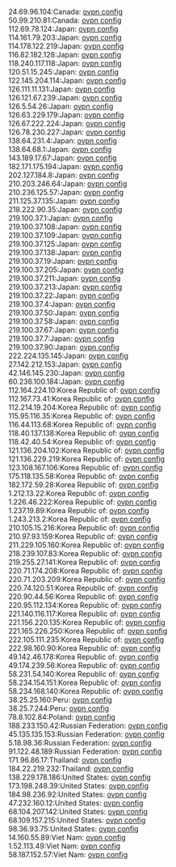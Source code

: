 24.69.96.104:Canada: [ovpn config](vpn/24_69_96_104.ovpn)  
50.99.210.81:Canada: [ovpn config](vpn/50_99_210_81.ovpn)  
112.69.78.124:Japan: [ovpn config](vpn/112_69_78_124.ovpn)  
114.161.79.203:Japan: [ovpn config](vpn/114_161_79_203.ovpn)  
114.178.122.219:Japan: [ovpn config](vpn/114_178_122_219.ovpn)  
116.82.182.128:Japan: [ovpn config](vpn/116_82_182_128.ovpn)  
118.240.117.118:Japan: [ovpn config](vpn/118_240_117_118.ovpn)  
120.51.15.245:Japan: [ovpn config](vpn/120_51_15_245.ovpn)  
122.145.204.114:Japan: [ovpn config](vpn/122_145_204_114.ovpn)  
126.111.11.131:Japan: [ovpn config](vpn/126_111_11_131.ovpn)  
126.121.67.239:Japan: [ovpn config](vpn/126_121_67_239.ovpn)  
126.5.54.26:Japan: [ovpn config](vpn/126_5_54_26.ovpn)  
126.63.229.179:Japan: [ovpn config](vpn/126_63_229_179.ovpn)  
126.67.222.224:Japan: [ovpn config](vpn/126_67_222_224.ovpn)  
126.78.230.227:Japan: [ovpn config](vpn/126_78_230_227.ovpn)  
138.64.231.4:Japan: [ovpn config](vpn/138_64_231_4.ovpn)  
138.64.68.1:Japan: [ovpn config](vpn/138_64_68_1.ovpn)  
143.189.17.67:Japan: [ovpn config](vpn/143_189_17_67.ovpn)  
182.171.175.194:Japan: [ovpn config](vpn/182_171_175_194.ovpn)  
202.127.184.8:Japan: [ovpn config](vpn/202_127_184_8.ovpn)  
210.203.246.64:Japan: [ovpn config](vpn/210_203_246_64.ovpn)  
210.236.125.57:Japan: [ovpn config](vpn/210_236_125_57.ovpn)  
211.125.37.135:Japan: [ovpn config](vpn/211_125_37_135.ovpn)  
218.222.90.35:Japan: [ovpn config](vpn/218_222_90_35.ovpn)  
219.100.37.1:Japan: [ovpn config](vpn/219_100_37_1.ovpn)  
219.100.37.108:Japan: [ovpn config](vpn/219_100_37_108.ovpn)  
219.100.37.109:Japan: [ovpn config](vpn/219_100_37_109.ovpn)  
219.100.37.125:Japan: [ovpn config](vpn/219_100_37_125.ovpn)  
219.100.37.138:Japan: [ovpn config](vpn/219_100_37_138.ovpn)  
219.100.37.19:Japan: [ovpn config](vpn/219_100_37_19.ovpn)  
219.100.37.205:Japan: [ovpn config](vpn/219_100_37_205.ovpn)  
219.100.37.211:Japan: [ovpn config](vpn/219_100_37_211.ovpn)  
219.100.37.213:Japan: [ovpn config](vpn/219_100_37_213.ovpn)  
219.100.37.22:Japan: [ovpn config](vpn/219_100_37_22.ovpn)  
219.100.37.4:Japan: [ovpn config](vpn/219_100_37_4.ovpn)  
219.100.37.50:Japan: [ovpn config](vpn/219_100_37_50.ovpn)  
219.100.37.58:Japan: [ovpn config](vpn/219_100_37_58.ovpn)  
219.100.37.67:Japan: [ovpn config](vpn/219_100_37_67.ovpn)  
219.100.37.7:Japan: [ovpn config](vpn/219_100_37_7.ovpn)  
219.100.37.90:Japan: [ovpn config](vpn/219_100_37_90.ovpn)  
222.224.135.145:Japan: [ovpn config](vpn/222_224_135_145.ovpn)  
27.142.212.153:Japan: [ovpn config](vpn/27_142_212_153.ovpn)  
42.146.145.230:Japan: [ovpn config](vpn/42_146_145_230.ovpn)  
60.236.100.184:Japan: [ovpn config](vpn/60_236_100_184.ovpn)  
112.164.224.10:Korea Republic of: [ovpn config](vpn/112_164_224_10.ovpn)  
112.167.73.41:Korea Republic of: [ovpn config](vpn/112_167_73_41.ovpn)  
112.214.19.204:Korea Republic of: [ovpn config](vpn/112_214_19_204.ovpn)  
115.95.116.35:Korea Republic of: [ovpn config](vpn/115_95_116_35.ovpn)  
116.44.113.68:Korea Republic of: [ovpn config](vpn/116_44_113_68.ovpn)  
118.40.137.138:Korea Republic of: [ovpn config](vpn/118_40_137_138.ovpn)  
118.42.40.54:Korea Republic of: [ovpn config](vpn/118_42_40_54.ovpn)  
121.136.204.102:Korea Republic of: [ovpn config](vpn/121_136_204_102.ovpn)  
121.136.229.219:Korea Republic of: [ovpn config](vpn/121_136_229_219.ovpn)  
123.108.167.106:Korea Republic of: [ovpn config](vpn/123_108_167_106.ovpn)  
175.118.135.58:Korea Republic of: [ovpn config](vpn/175_118_135_58.ovpn)  
182.172.59.28:Korea Republic of: [ovpn config](vpn/182_172_59_28.ovpn)  
1.212.13.22:Korea Republic of: [ovpn config](vpn/1_212_13_22.ovpn)  
1.226.46.222:Korea Republic of: [ovpn config](vpn/1_226_46_222.ovpn)  
1.237.19.89:Korea Republic of: [ovpn config](vpn/1_237_19_89.ovpn)  
1.243.213.2:Korea Republic of: [ovpn config](vpn/1_243_213_2.ovpn)  
210.105.15.216:Korea Republic of: [ovpn config](vpn/210_105_15_216.ovpn)  
210.97.93.159:Korea Republic of: [ovpn config](vpn/210_97_93_159.ovpn)  
211.229.105.160:Korea Republic of: [ovpn config](vpn/211_229_105_160.ovpn)  
218.239.107.83:Korea Republic of: [ovpn config](vpn/218_239_107_83.ovpn)  
219.255.27.141:Korea Republic of: [ovpn config](vpn/219_255_27_141.ovpn)  
220.71.174.208:Korea Republic of: [ovpn config](vpn/220_71_174_208.ovpn)  
220.71.203.209:Korea Republic of: [ovpn config](vpn/220_71_203_209.ovpn)  
220.74.120.51:Korea Republic of: [ovpn config](vpn/220_74_120_51.ovpn)  
220.90.44.56:Korea Republic of: [ovpn config](vpn/220_90_44_56.ovpn)  
220.95.112.134:Korea Republic of: [ovpn config](vpn/220_95_112_134.ovpn)  
221.140.116.117:Korea Republic of: [ovpn config](vpn/221_140_116_117.ovpn)  
221.156.220.135:Korea Republic of: [ovpn config](vpn/221_156_220_135.ovpn)  
221.165.226.250:Korea Republic of: [ovpn config](vpn/221_165_226_250.ovpn)  
222.105.111.235:Korea Republic of: [ovpn config](vpn/222_105_111_235.ovpn)  
222.98.160.90:Korea Republic of: [ovpn config](vpn/222_98_160_90.ovpn)  
49.142.46.178:Korea Republic of: [ovpn config](vpn/49_142_46_178.ovpn)  
49.174.239.56:Korea Republic of: [ovpn config](vpn/49_174_239_56.ovpn)  
58.231.54.140:Korea Republic of: [ovpn config](vpn/58_231_54_140.ovpn)  
58.234.154.151:Korea Republic of: [ovpn config](vpn/58_234_154_151.ovpn)  
58.234.168.140:Korea Republic of: [ovpn config](vpn/58_234_168_140.ovpn)  
38.25.25.160:Peru: [ovpn config](vpn/38_25_25_160.ovpn)  
38.25.7.244:Peru: [ovpn config](vpn/38_25_7_244.ovpn)  
78.8.102.84:Poland: [ovpn config](vpn/78_8_102_84.ovpn)  
188.233.150.42:Russian Federation: [ovpn config](vpn/188_233_150_42.ovpn)  
45.135.135.153:Russian Federation: [ovpn config](vpn/45_135_135_153.ovpn)  
5.18.98.36:Russian Federation: [ovpn config](vpn/5_18_98_36.ovpn)  
91.122.48.189:Russian Federation: [ovpn config](vpn/91_122_48_189.ovpn)  
171.96.86.17:Thailand: [ovpn config](vpn/171_96_86_17.ovpn)  
184.22.219.232:Thailand: [ovpn config](vpn/184_22_219_232.ovpn)  
138.229.178.186:United States: [ovpn config](vpn/138_229_178_186.ovpn)  
173.198.248.39:United States: [ovpn config](vpn/173_198_248_39.ovpn)  
184.98.236.92:United States: [ovpn config](vpn/184_98_236_92.ovpn)  
47.232.160.12:United States: [ovpn config](vpn/47_232_160_12.ovpn)  
68.104.207.142:United States: [ovpn config](vpn/68_104_207_142.ovpn)  
68.109.157.215:United States: [ovpn config](vpn/68_109_157_215.ovpn)  
98.36.93.75:United States: [ovpn config](vpn/98_36_93_75.ovpn)  
14.160.55.89:Viet Nam: [ovpn config](vpn/14_160_55_89.ovpn)  
1.52.113.49:Viet Nam: [ovpn config](vpn/1_52_113_49.ovpn)  
58.187.152.57:Viet Nam: [ovpn config](vpn/58_187_152_57.ovpn)  

